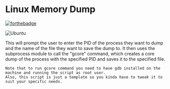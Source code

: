 # Linux Memory Dump
[![forthebadge](https://forthebadge.com/images/badges/made-with-python.svg)](https://forthebadge.com) 

![Ubuntu](https://img.shields.io/badge/Ubuntu-E95420?style=for-the-badge&logo=ubuntu&logoColor=white)

This will prompt the user to enter the PID of the process they want to dump and the name of the file they want to save the dump to. It then uses the subprocess module to call the "gcore" command, which creates a core dump of the process with the specified PID and saves it to the specified file.

    Note that to run gcore command you need to have gdb installed on the machine and running the script as root user. 
    Also, this script is just a template so you kinda have to tweak it to suit your specific needs.
